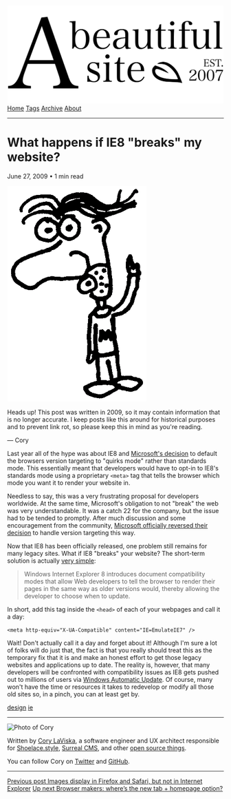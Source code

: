 <a href="../../index.html" class="header-link"><img src="../../images/logos/wordmark.svg" alt="A Beautiful Site" class="wordmark" /></a> <a href="../../index.html" class="nav-item">Home</a> <a href="../../tags/index.html" class="nav-item">Tags</a> <a href="../index.html" class="nav-item">Archive</a> <a href="../../about/index.html" class="nav-item">About</a>

------------------------------------------------------------------------

What happens if IE8 "breaks" my website?
========================================

June 27, 2009 • 1 min read

![A drawing of a cartoon man pointing upwards](../../images/artwork/pointer.gif)

Heads up! This post was written in 2009, so it may contain information that is no longer accurate. I keep posts like this around for historical purposes and to prevent link rot, so please keep this in mind as you're reading.

— Cory

Last year all of the hype was about IE8 and [Microsoft's decision](http://blogs.msdn.com/ie/archive/2008/01/21/compatibility-and-ie8.aspx) to default the browsers version targeting to "quirks mode" rather than standards mode. This essentially meant that developers would have to opt-in to IE8's standards mode using a proprietary `<meta>` tag that tells the browser which mode you want it to render your website in.

Needless to say, this was a very frustrating proposal for developers worldwide. At the same time, Microsoft's obligation to not "break" the web was very understandable. It was a catch 22 for the company, but the issue had to be tended to promptly. After much discussion and some encouragement from the community, [Microsoft officially reversed their decision](http://www.zeldman.com/2008/03/04/microsoft-reverses-version-targeting-default/) to handle version targeting this way.

Now that IE8 has been officially released, one problem still remains for many legacy sites. What if IE8 "breaks" your website? The short-term solution is actually [very simple](http://msdn.microsoft.com/en-us/library/cc817574.aspx):

> Windows Internet Explorer 8 introduces document compatibility modes that allow Web developers to tell the browser to render their pages in the same way as older versions would, thereby allowing the developer to choose when to update.

In short, add this tag inside the `<head>` of each of your webpages and call it a day:

    <meta http-equiv="X-UA-Compatible" content="IE=EmulateIE7" />

Wait! Don't actually call it a day and forget about it! Although I'm sure a lot of folks will do just that, the fact is that you really should treat this as the temporary fix that it is and make an honest effort to get those legacy websites and applications up to date. The reality is, however, that many developers will be confronted with compatibility issues as IE8 gets pushed out to millions of users via [Windows Automatic Update](http://www.microsoft.com/windows/downloads/windowsupdate/automaticupdate.mspx). Of course, many won't have the time or resources it takes to redevelop or modify all those old sites so, in a pinch, you can at least get by.

<a href="../../tags/design/index.html" class="post-tag">design</a> <a href="../../tags/ie/index.html" class="post-tag">ie</a>

------------------------------------------------------------------------

<img src="http://0.gravatar.com/avatar/bf1b3b95fd5b096a3592247c29667b33?s=512" alt="Photo of Cory" class="avatar avatar-small" />

Written by [Cory LaViska](../../index-4.html), a software engineer and UX architect responsible for [Shoelace.style](https://shoelace.style/), [Surreal CMS](https://www.surrealcms.com/), and other [open source things](https://github.com/claviska).

You can follow Cory on [Twitter](https://twitter.com/claviska) and [GitHub](https://github.com/claviska).

------------------------------------------------------------------------

<a href="../images-display-in-firefox-and-safari-but-not-in-internet-explorer/index.html" class="post-nav-previous"><span class="small">Previous post</span> Images display in Firefox and Safari, but not in Internet Explorer</a> <a href="../browser-makers-wheres-the-new-tab-homepage-option/index.html" class="post-nav-next"><span class="small">Up next</span> Browser makers: where’s the new tab + homepage option?</a>
